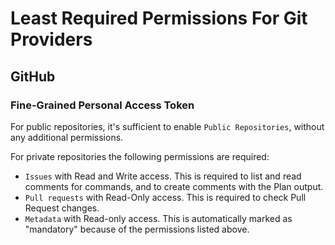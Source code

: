 # Least Required Permissions For Git Providers

## GitHub

### Fine-Grained Personal Access Token

For public repositories, it's sufficient to enable `Public Repositories`, without
any additional permissions.

For private repositories the following permissions are required:

* `Issues` with Read and Write access. This is required to list and read
  comments for commands, and to create comments with the Plan output.
* `Pull requests` with Read-Only access. This is required to check Pull Request
  changes.
* `Metadata` with Read-only access. This is automatically marked as "mandatory"
  because of the permissions listed above.
